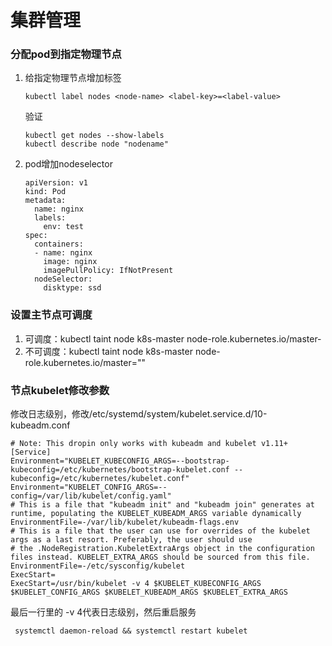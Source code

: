 # 集群管理

### 分配pod到指定物理节点

1. 给指定物理节点增加标签

   ```shell
   kubectl label nodes <node-name> <label-key>=<label-value>
   ```

   验证

   ```shell
   kubectl get nodes --show-labels
   kubectl describe node "nodename"
   ```

   

2. pod增加nodeselector

   ```shell
   apiVersion: v1
   kind: Pod
   metadata:
     name: nginx
     labels:
       env: test
   spec:
     containers:
     - name: nginx
       image: nginx
       imagePullPolicy: IfNotPresent
     nodeSelector:
       disktype: ssd
   ```

   

### 设置主节点可调度

1. 可调度：kubectl taint node k8s-master node-role.kubernetes.io/master-
2. 不可调度：kubectl taint node k8s-master node-role.kubernetes.io/master=""

### 节点kubelet修改参数

修改日志级别，修改/etc/systemd/system/kubelet.service.d/10-kubeadm.conf

```shell
# Note: This dropin only works with kubeadm and kubelet v1.11+
[Service]
Environment="KUBELET_KUBECONFIG_ARGS=--bootstrap-kubeconfig=/etc/kubernetes/bootstrap-kubelet.conf --kubeconfig=/etc/kubernetes/kubelet.conf"
Environment="KUBELET_CONFIG_ARGS=--config=/var/lib/kubelet/config.yaml"
# This is a file that "kubeadm init" and "kubeadm join" generates at runtime, populating the KUBELET_KUBEADM_ARGS variable dynamically
EnvironmentFile=-/var/lib/kubelet/kubeadm-flags.env
# This is a file that the user can use for overrides of the kubelet args as a last resort. Preferably, the user should use
# the .NodeRegistration.KubeletExtraArgs object in the configuration files instead. KUBELET_EXTRA_ARGS should be sourced from this file.
EnvironmentFile=-/etc/sysconfig/kubelet
ExecStart=
ExecStart=/usr/bin/kubelet -v 4 $KUBELET_KUBECONFIG_ARGS $KUBELET_CONFIG_ARGS $KUBELET_KUBEADM_ARGS $KUBELET_EXTRA_ARGS
```

最后一行里的 -v 4代表日志级别，然后重启服务

```shell
 systemctl daemon-reload && systemctl restart kubelet
```

